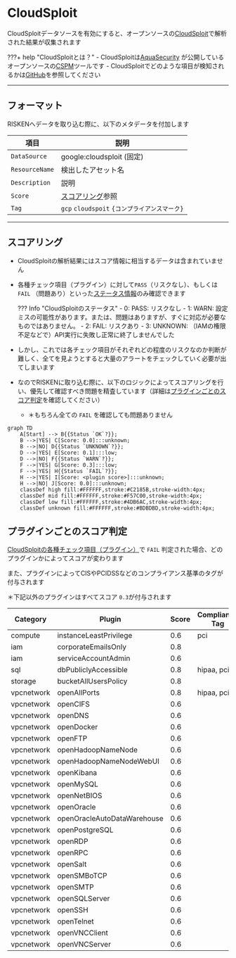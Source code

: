 # CloudSploit


CloudSploitデータソースを有効にすると、オープンソースの[CloudSploit](https://github.com/aquasecurity/cloudsploit)で解析された結果が収集されます

???+ help "CloudSploitとは？"
    - CloudSploitは[AquaSecurity](https://www.aquasec.com/) が公開しているオープンソースの[CSPM](https://www.checkpoint.com/cyber-hub/cloud-security/what-is-cspm-cloud-security-posture-management/)ツールです
    - CloudSploitでどのような項目が検知されるかは[GitHub](https://github.com/aquasecurity/cloudsploit/tree/master/plugins/google)を参照してください

---

## フォーマット

RISKENへデータを取り込む際に、以下のメタデータを付加します

| 項目            | 説明                                       |
| -------------- | ----------------------------------------- |
| `DataSource`   | google:cloudsploit (固定)                  |
| `ResourceName` | 検出したアセット名                           |
| `Description`  | 説明                                       |
| `Score`        | [スコアリング](/google/cloudsploit#_2)参照   |
| `Tag`          | `gcp` `cloudspoit` `{コンプライアンスマーク}` |

---

## スコアリング

- CloudSploitの解析結果にはスコア情報に相当するデータは含まれていません
- 各種チェック項目（プラグイン）に対して`PASS`（リスクなし）、もしくは `FAIL` （問題あり）といった[ステータス情報](https://github.com/aquasecurity/cloudsploit/blob/master/docs/writing-plugins.md#result-codes)のみ確認できます

    ??? Info "CloudSploitのステータス"
        - 0: PASS: リスクなし
        - 1: WARN: 設定ミスの可能性があります。または、問題はありますが、すぐに対応が必要なものではありません。
        - 2: FAIL: リスクあり
        - 3: UNKNOWN: （IAMの権限不足などで）API実行に失敗し正常に終了しませんでした

- しかし、これでは各チェック項目がそれぞれどの程度のリスクなのか判断が難しく、全てを見ようとすると大量のアラートをチェックしていく必要が出てしまいます
- なのでRISKENに取り込む際に、以下のロジックによってスコアリングを行い、優先して確認すべき問題を精査しています（詳細は[プラグインごとのスコア判定](/google/cloudsploit/#_3)を確認してください）
    - ＊もちろん全ての `FAIL` を確認しても問題ありません

```mermaid
graph TD
    A[Start] --> B{{Status `OK`?}};
    B -->|YES| C[Score: 0.0]:::unknown;
    B -->|NO| D{{Status `UNKNOWN`?}};
    D -->|YES| E[Score: 0.1]:::low;
    D -->|NO| F{{Status `WARN`?}};
    F -->|YES| G[Score: 0.3]:::low;
    F -->|YES| H{{Status `FAIL`?}};
    H -->|YES| I[Score: <plugin score>]:::unknown;
    H -->|NO| J[Score: 0.0]:::unknown;
    classDef high fill:#FFFFFF,stroke:#C2185B,stroke-width:4px;
    classDef mid fill:#FFFFFF,stroke:#F57C00,stroke-width:4px;
    classDef low fill:#FFFFFF,stroke:#4DB6AC,stroke-width:4px;
    classDef unknown fill:#FFFFFF,stroke:#BDBDBD,stroke-width:4px;
```

## プラグインごとのスコア判定

[CloudSploitの各種チェック項目（プラグイン）](https://github.com/aquasecurity/cloudsploit/tree/master/plugins/google)で `FAIL` 判定された場合、どのプラグインかによってスコアが変わります

また、プラグインによってCISやPCIDSSなどのコンプライアンス基準のタグが付与されます

＊下記以外のプラグインはすべてスコア `0.3`が付与されます

|Category|Plugin|Score|Compliance Tag|
|---|---|---|---|
|compute|instanceLeastPrivilege|0.6|pci|
|iam|corporateEmailsOnly|0.8||
|iam|serviceAccountAdmin|0.6||
|sql|dbPubliclyAccessible|0.8|hipaa, pci|
|storage|bucketAllUsersPolicy|0.8||
|vpcnetwork|openAllPorts|0.8|hipaa, pci|
|vpcnetwork|openCIFS|0.6||
|vpcnetwork|openDNS|0.6||
|vpcnetwork|openDocker|0.6||
|vpcnetwork|openFTP|0.6||
|vpcnetwork|openHadoopNameNode|0.6||
|vpcnetwork|openHadoopNameNodeWebUI|0.6||
|vpcnetwork|openKibana|0.6||
|vpcnetwork|openMySQL|0.6||
|vpcnetwork|openNetBIOS|0.6||
|vpcnetwork|openOracle|0.6||
|vpcnetwork|openOracleAutoDataWarehouse|0.6||
|vpcnetwork|openPostgreSQL|0.6||
|vpcnetwork|openRDP|0.6||
|vpcnetwork|openRPC|0.6||
|vpcnetwork|openSalt|0.6||
|vpcnetwork|openSMBoTCP|0.6||
|vpcnetwork|openSMTP|0.6||
|vpcnetwork|openSQLServer|0.6||
|vpcnetwork|openSSH|0.6||
|vpcnetwork|openTelnet|0.6||
|vpcnetwork|openVNCClient|0.6||
|vpcnetwork|openVNCServer|0.6||
